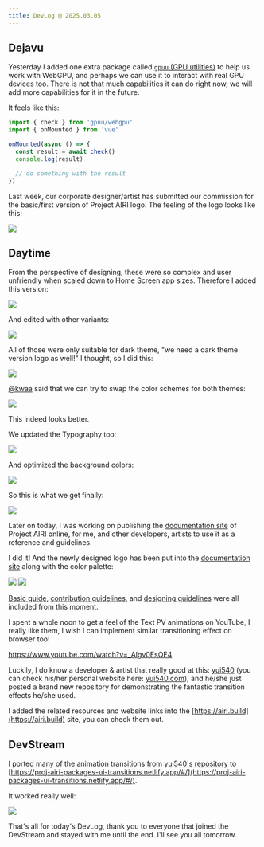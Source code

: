 ```yaml
---
title: DevLog @ 2025.03.05
---
```


## Dejavu

Yesterday I added one extra package called
[`gpuu` (GPU utilities)](https://github.com/moeru-ai/gpuu)
to help us work with WebGPU, and perhaps we can use it to interact with real
GPU devices too. There is not that much capabilities it can do right now,
we will add more capabilities for it in the future.

It feels like this:

```ts
import { check } from 'gpuu/webgpu'
import { onMounted } from 'vue'

onMounted(async () => {
  const result = await check()
  console.log(result)

  // do something with the result
})
```

Last week, our corporate designer/artist has submitted our commission for the
basic/first version of Project AIRI logo. The feeling of the logo looks like
this:

![](../../../assets/images/blog/DevLog-2025.03.05/airi-logos-v1.png)

## Daytime

From the perspective of designing, these were so complex and user unfriendly
when scaled down to Home Screen app sizes. Therefore I added this version:

![](../../../assets/images/blog/DevLog-2025.03.05/airi-logo-v2.png)

And edited with other variants:

![](../../../assets/images/blog/DevLog-2025.03.05/airi-logos-v2.png)

All of those were only suitable for dark theme, "we need a dark theme version
logo as well!" I thought, so I did this:

![](../../../assets/images/blog/DevLog-2025.03.05/airi-logo-v2-dark.png)

[@kwaa](https://github.com/kwaa) said that we can try to swap the color schemes
for both themes:

![](../../../assets/images/blog/DevLog-2025.03.05/airi-logos-v3.png)

This indeed looks better.

We updated the Typography too:

![](../../../assets/images/blog/DevLog-2025.03.05/airi-logos-v4.png)

And optimized the background colors:

![](../../../assets/images/blog/DevLog-2025.03.05/airi-logos-v5.png)

So this is what we get finally:

![](../../../assets/images/blog/DevLog-2025.03.05/airi-logos-final.png)

Later on today, I was working on publishing the
[documentation site](https://airi.build) of Project AIRI online, for me,
and other developers, artists to use it as a reference and guidelines.

I did it! And the newly designed logo has been put into the
[documentation site](https://airi.build) along with the color palette:

![](../../../assets/images/blog/DevLog-2025.03.05/airi-build-light.png)
![](../../../assets/images/blog/DevLog-2025.03.05/airi-build-dark.png)

[Basic guide](../guides/),
[contribution guidelines](../references/contributing/guide/),
and [designing guidelines](../references/design-guidelines/)
were all included from this moment.

I spent a whole noon to get a feel of the Text PV animations on YouTube,
I really like them, I wish I can implement similar transitioning effect on
browser too!

https://www.youtube.com/watch?v=_AIgv0EsOE4

Luckily, I do know a developer & artist that really good at this:
[yui540](https://github.com/yui540) (you can check his/her personal website
here: [yui540.com](https://yui540.com)), and he/she just posted a brand new
repository for demonstrating the fantastic transition effects he/she used.

I added the related resources and website links into the
[https://airi.build](https://airi.build) site, you can check them out.

## DevStream

I ported many of the animation transitions from [yui540](https://github.com/yui540)'s
[repository](https://github.com/yui540/css-animations) to
[https://proj-airi-packages-ui-transitions.netlify.app/#/](https://proj-airi-packages-ui-transitions.netlify.app/#/).

It worked really well:

![](../../../assets/images/blog/DevLog-2025.03.05/animation-transitions.gif)

That's all for today's DevLog, thank you to everyone that joined the DevStream
and stayed with me until the end. I'll see you all tomorrow.
